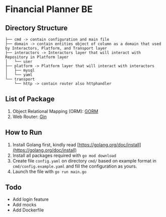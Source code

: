 # Financial Planner BE

## Directory Structure

```
├── cmd -> contain configuration and main file
├── domain -> contain entities object of column as a domain that used by Interactors, Platform, and Transport layer
├── interactors -> Interactors layer that will interact with Repository in Platform layer
│   └── user
├── platform -> Platform layer that will interact with interactors
│   ├── mysql
│   └── yaml
└── transport
    └── http -> contain router also httphandler
```

## List of Package

1. Object Relational Mapping (ORM): [GORM](https://gorm.io/)
2. Web Router: [Gin](https://github.com/gin-gonic/gin)

## How to Run

1. Install Golang first, kindly read [https://golang.org/doc/install](https://golang.org/doc/install)
2. Install all packages required with `go mod download`
3. Create file `config.yaml` on directory `cmd/` based on example format in `cmd/config.example.yaml` and fill the configuration as yours.
4. Launch the file with `go run main.go` 

## Todo

- Add login feature
- Add mocks
- Add Dockerfile


